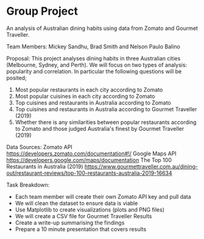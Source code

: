 # Group Project


An analysis of Australian dining habits using data from Zomato and Gourmet Traveller.


Team Members: Mickey Sandhu, Brad Smith and Nelson Paulo Balino


Proposal: This project analyses dining habits in three Australian cities (Melbourne, Sydney, and Perth). We will focus on two types of analysis: popularity and correlation. In particular the following questions will be posited;
1.	Most popular restaurants in each city according to Zomato
2.	Most popular cuisines in each city according to Zomato
3.	Top cuisines and restaurants in Australia according to Zomato 
4.	Top cuisines and restaurants in Australia according to Gourmet Traveller (2019)
5.	Whether there is any similarities between popular restaurants according to Zomato and those judged Australia's finest by Gourmet Traveller (2019)


Data Sources:
Zomato API
https://developers.zomato.com/documentation#!/
Google Maps API
https://developers.google.com/maps/documentation
The Top 100 Restaurants in Australia (2019)
https://www.gourmettraveller.com.au/dining-out/restaurant-reviews/top-100-restaurants-australia-2019-16634


Task Breakdown:
- Each team member will create their own Zomato API key and pull data 
- We will clean the dataset to ensure data is viable
- Use Matplotlib to create visualizations (plots and PNG files)
- We will create a CSV file for Gourmet Traveller Results
- Create a write-up summarising the findings
- Prepare a 10 minute presentation that covers results 
